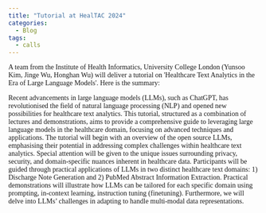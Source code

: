 ```yaml
---
title: "Tutorial at HealTAC 2024"
categories:
  - Blog
tags:
  - calls
---
```

<html>
<head>
<style>
body {
  font-family: Times New Roman;
}
</style>
</head>
<body>
<p>A team from the Institute of Health Informatics, University College London (Yunsoo Kim, Jinge Wu, Honghan Wu) will deliver a tutorial on <bold>'Healthcare Text Analytics in the Era of Large Language Models'</bold>. Here is the summary:
</p>
<p>Recent advancements in large language models (LLMs), such as ChatGPT, has revolutionised the field of natural language processing (NLP) and opened new
possibilities for healthcare text analytics. This tutorial, structured as a combination of lectures and demonstrations, aims to provide a comprehensive guide to leveraging large language models in the healthcare domain, focusing on advanced techniques and applications. The tutorial will begin with an overview of the open source LLMs, emphasising their potential in addressing complex challenges within healthcare text analytics. Special attention will be given to the unique issues surrounding privacy, security, and domain-specific nuances inherent in healthcare data. Participants will be guided through practical applications of LLMs in two distinct healthcare text domains: 1) Discharge Note Generation and 2) PubMed Abstract Information Extraction. Practical demonstrations will illustrate how LLMs can be tailored for each specific domain using prompting, in-context learning, instruction tuning (finetuning). Furthermore, we will delve into LLMs’ challenges in adapting to handle multi-modal data representations.
</p>

</body>
</html>
